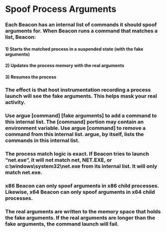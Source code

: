 # Spoof Process Arguments

### Each Beacon has an internal list of commands it should spoof arguments for. When Beacon runs a command that matches a list, Beacon:

#### 1) Starts the matched process in a suspended state (with the fake arguments)

#### 2) Updates the process memory with the real arguments

#### 3) Resumes the process

### The effect is that host instrumentation recording a process launch will see the fake arguments. This helps mask your real activity.

### Use argue [command] [fake arguments] to add a command to this internal list. The [command] portion may contain an environment variable. Use argue [command] to remove a command from this internal list. argue, by itself, lists the commands in this internal list.

### The process match logic is exact. If Beacon tries to launch “net.exe”, it will not match net, NET.EXE, or c:\windows\system32\net.exe from its internal list. It will only match net.exe.

### x86 Beacon can only spoof arguments in x86 child processes. Likewise, x64 Beacon can only spoof arguments in x64 child processes.

### The real arguments are written to the memory space that holds the fake arguments. If the real arguments are longer than the fake arguments, the command launch will fail.

